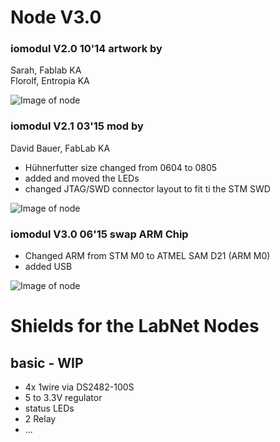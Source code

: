 # Node V3.0

### iomodul V2.0 10'14 artwork by  
Sarah, Fablab KA  
Florolf, Entropia KA  

![Image of node](http://abload.de/img/imagedkpbv.jpg)

### iomodul V2.1 03'15 mod by
David Bauer, FabLab KA

- Hühnerfutter size changed from 0604 to 0805
- added and moved the LEDs
- changed JTAG/SWD connector layout to fit ti the STM SWD

![Image of node](http://abload.de/img/image3aoeb.jpg)

### iomodul V3.0 06'15 swap ARM Chip

- Changed ARM from STM M0 to ATMEL SAM D21 (ARM M0)
- added USB

![Image of node](http://abload.de/img/imagepprxw.jpg)

# Shields for the LabNet Nodes

## basic - WIP

- 4x 1wire via DS2482-100S
- 5 to 3.3V regulator
- status LEDs
- 2 Relay
- ...